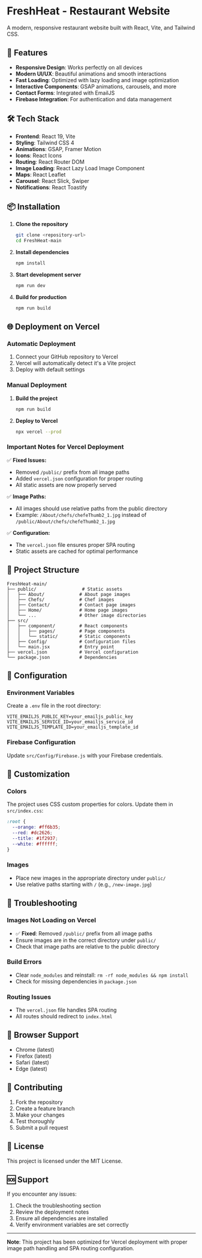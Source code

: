 # FreshHeat - Restaurant Website

A modern, responsive restaurant website built with React, Vite, and Tailwind CSS.

## 🚀 Features

- **Responsive Design**: Works perfectly on all devices
- **Modern UI/UX**: Beautiful animations and smooth interactions
- **Fast Loading**: Optimized with lazy loading and image optimization
- **Interactive Components**: GSAP animations, carousels, and more
- **Contact Forms**: Integrated with EmailJS
- **Firebase Integration**: For authentication and data management

## 🛠️ Tech Stack

- **Frontend**: React 19, Vite
- **Styling**: Tailwind CSS 4
- **Animations**: GSAP, Framer Motion
- **Icons**: React Icons
- **Routing**: React Router DOM
- **Image Loading**: React Lazy Load Image Component
- **Maps**: React Leaflet
- **Carousel**: React Slick, Swiper
- **Notifications**: React Toastify

## 📦 Installation

1. **Clone the repository**

   ```bash
   git clone <repository-url>
   cd FreshHeat-main
   ```

2. **Install dependencies**

   ```bash
   npm install
   ```

3. **Start development server**

   ```bash
   npm run dev
   ```

4. **Build for production**
   ```bash
   npm run build
   ```

## 🌐 Deployment on Vercel

### Automatic Deployment

1. Connect your GitHub repository to Vercel
2. Vercel will automatically detect it's a Vite project
3. Deploy with default settings

### Manual Deployment

1. **Build the project**

   ```bash
   npm run build
   ```

2. **Deploy to Vercel**
   ```bash
   npx vercel --prod
   ```

### Important Notes for Vercel Deployment

✅ **Fixed Issues:**

- Removed `/public/` prefix from all image paths
- Added `vercel.json` configuration for proper routing
- All static assets are now properly served

✅ **Image Paths:**

- All images should use relative paths from the public directory
- Example: `/About/chefs/chefeThumb2_1.jpg` instead of `/public/About/chefs/chefeThumb2_1.jpg`

✅ **Configuration:**

- The `vercel.json` file ensures proper SPA routing
- Static assets are cached for optimal performance

## 📁 Project Structure

```
FreshHeat-main/
├── public/                 # Static assets
│   ├── About/             # About page images
│   ├── Chefs/             # Chef images
│   ├── Contact/           # Contact page images
│   ├── Home/              # Home page images
│   └── ...                # Other image directories
├── src/
│   ├── component/         # React components
│   │   ├── pages/         # Page components
│   │   └── static/        # Static components
│   ├── Config/            # Configuration files
│   └── main.jsx           # Entry point
├── vercel.json            # Vercel configuration
└── package.json           # Dependencies
```

## 🔧 Configuration

### Environment Variables

Create a `.env` file in the root directory:

```env
VITE_EMAILJS_PUBLIC_KEY=your_emailjs_public_key
VITE_EMAILJS_SERVICE_ID=your_emailjs_service_id
VITE_EMAILJS_TEMPLATE_ID=your_emailjs_template_id
```

### Firebase Configuration

Update `src/Config/Firebase.js` with your Firebase credentials.

## 🎨 Customization

### Colors

The project uses CSS custom properties for colors. Update them in `src/index.css`:

```css
:root {
  --orange: #ff6b35;
  --red: #dc2626;
  --title: #1f2937;
  --white: #ffffff;
}
```

### Images

- Place new images in the appropriate directory under `public/`
- Use relative paths starting with `/` (e.g., `/new-image.jpg`)

## 🐛 Troubleshooting

### Images Not Loading on Vercel

- ✅ **Fixed**: Removed `/public/` prefix from all image paths
- Ensure images are in the correct directory under `public/`
- Check that image paths are relative to the public directory

### Build Errors

- Clear `node_modules` and reinstall: `rm -rf node_modules && npm install`
- Check for missing dependencies in `package.json`

### Routing Issues

- The `vercel.json` file handles SPA routing
- All routes should redirect to `index.html`

## 📱 Browser Support

- Chrome (latest)
- Firefox (latest)
- Safari (latest)
- Edge (latest)

## 🤝 Contributing

1. Fork the repository
2. Create a feature branch
3. Make your changes
4. Test thoroughly
5. Submit a pull request

## 📄 License

This project is licensed under the MIT License.

## 🆘 Support

If you encounter any issues:

1. Check the troubleshooting section
2. Review the deployment notes
3. Ensure all dependencies are installed
4. Verify environment variables are set correctly

---

**Note**: This project has been optimized for Vercel deployment with proper image path handling and SPA routing configuration.
